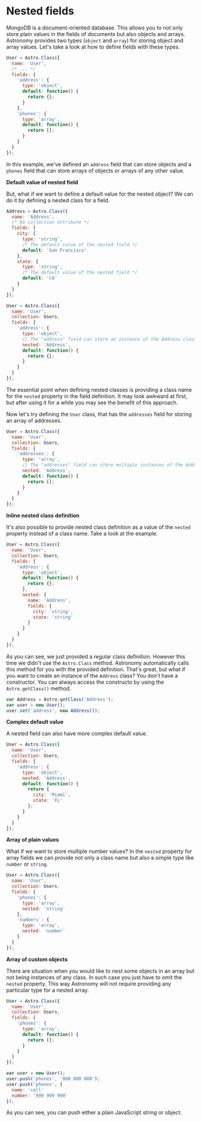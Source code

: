 # Nested fields

MongoDB is a document-oriented database. This allows you to not only store plain values in the fields of documents but also objects and arrays. Astronomy provides two types (`object` and `array`) for storing object and array values. Let's take a look at how to define fields with these types.

```js
User = Astro.Class({
  name: 'User',
  /* ... */
  fields: {
    'address': {
      type: 'object',
      default: function() {
        return {};
      }
    },
    'phones': {
      type: 'array',
      default: function() {
        return [];
      }
    }
  }
});
```

In this example, we've defined an `address` field that can store objects and a `phones` field that can store arrays of objects or arrays of any other value.

**Default value of nested field**

But, what if we want to define a default value for the nested object? We can do it by defining a nested class for a field.

```js
Address = Astro.Class({
  name: 'Address',
  /* No collection attribute */
  fields: {
    city: {
      type: 'string',
      /* The default value of the nested field */
      default: 'San Francisco'
    },
    state: {
      type: 'string',
      /* The default value of the nested field */
      default: 'CA'
    }
  }
});

User = Astro.Class({
  name: 'User',
  collection: Users,
  fields: {
    'address': {
      type: 'object',
      // The "address" field can store an instance of the Address class.
      nested: 'Address',
      default: function() {
        return {};
      }
    }
  }
});
```

The essential point when defining nested classes is providing a class name for the `nested` property in the field definition. It may look awkward at first, but after using it for a while you may see the benefit of this approach.

Now let's try defining the `User` class, that has the `addresses` field for storing an array of addresses.

```js
User = Astro.Class({
  name: 'User',
  collection: Users,
  fields: {
    'addresses': {
      type: 'array',
      // The "addresses" field can store multiple instances of the Address class.
      nested: 'Address',
      default: function() {
        return [];
      }
    }
  }
});
```

**Inline nested class definition**

It's also possible to provide nested class definition as a value of the `nested` property instead of a class name. Take a look at the example.

```js
User = Astro.Class({
  name: 'User',
  collection: Users,
  fields: {
    'address': {
      type: 'object',
      default: function() {
        return {};
      },
      nested: {
        name: 'Address',
        fields: {
          city: 'string',
          state: 'string'
        }
      }
    }
  }
});
```

As you can see, we just provided a regular class definition. However this time we didn't use the `Astro.Class` method. Astronomy automatically calls this method for you with the provided definition. That's great, but what if you want to create an instance of the `Address` class? You don't have a constructor. You can always access the constructo by using the `Astro.getClass()` method.

```js
var Address = Astro.getClass('Address');
var user = new User();
user.set('address', new Address());
```

**Complex default value**

A nested field can also have more complex default value.

```js
User = Astro.Class({
  name: 'User',
  collection: Users,
  fields: {
    'address': {
      type: 'object',
      nested: 'Address',
      default: function() {
        return {
          city: 'Miami',
          state: 'FL'
        };
      }
    }
  }
});
```

**Array of plain values**

What if we want to store multiple number values? In the `nested` property for array fields we can provide not only a class name but also a simple type like `number` or `string`.

```js
User = Astro.Class({
  name: 'User',
  collection: Users,
  fields: {
    'phones': {
      type: 'array',
      nested: 'string'
    },
    'numbers': {
      type: 'array',
      nested: 'number'
    }
  }
});
```

**Array of custom objects**

There are situation when you would like to nest some objects in an array but not being instances of any class. In such case you just have to omit the `nested` property. This way Astronomy will not require providing any particular type for a nested array.

```js
User = Astro.Class({
  name: 'User',
  collection: Users,
  fields: {
    'phones': {
      type: 'array',
      default: function() {
        return [];
      }
    }
  }
});

var user = new User();
user.push('phones', '888 888 888');
user.push('phones', {
  name: 'cell'
  number: '999 999 999'
});
```

As you can see, you can push either a plain JavaScript string or object.